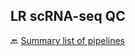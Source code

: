 ## LR scRNA-seq QC


🔙 [Summary list of pipelines](https://github.com/RCHENLAB/dry-lab-standard/wiki)
